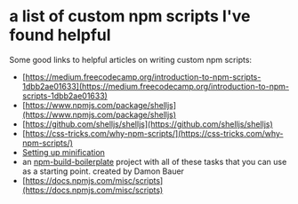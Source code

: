 a list of custom npm scripts I've found helpful
=====================

Some good links to helpful articles on writing custom npm scripts:
* [https://medium.freecodecamp.org/introduction-to-npm-scripts-1dbb2ae01633](https://medium.freecodecamp.org/introduction-to-npm-scripts-1dbb2ae01633)
* [https://www.npmjs.com/package/shelljs](https://www.npmjs.com/package/shelljs)
* [https://github.com/shelljs/shelljs](https://github.com/shelljs/shelljs)
* [https://css-tricks.com/why-npm-scripts/](https://css-tricks.com/why-npm-scripts/)
* [Setting up minification](https://gist.github.com/gaearon/42a2ffa41b8319948f9be4076286e1f3)
* an [npm-build-boilerplate](https://github.com/damonbauer/npm-build-boilerplate/blob/master/package.json) project with all of these tasks that you can use as a starting point.
created by Damon Bauer
* [https://docs.npmjs.com/misc/scripts](https://docs.npmjs.com/misc/scripts)
